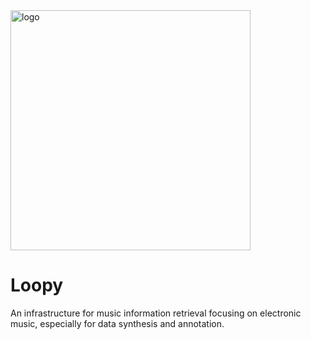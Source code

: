 <img src="https://github.com/Gariscat/EMInf/blob/main/logo.png" alt="logo" width="384"/>

# Loopy
An infrastructure for music information retrieval focusing on electronic music, especially for data synthesis and annotation.
